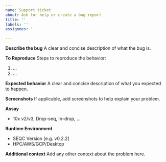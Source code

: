 ```yaml
---
name: Support ticket
about: Ask for help or create a bug report
title: ''
labels: ''
assignees: ''

---
```


**Describe the bug**
A clear and concise description of what the bug is.

**To Reproduce**
Steps to reproduce the behavior:
1. ...
2. ...

**Expected behavior**
A clear and concise description of what you expected to happen.

**Screenshots**
If applicable, add screenshots to help explain your problem.

**Assay**
- 10x v2/v3, Drop-seq, In-drop, ...

**Runtime Environment**
 - SEQC Version [e.g. v0.2.2]
 - HPC/AWS/GCP/Desktop

**Additional context**
Add any other context about the problem here.
